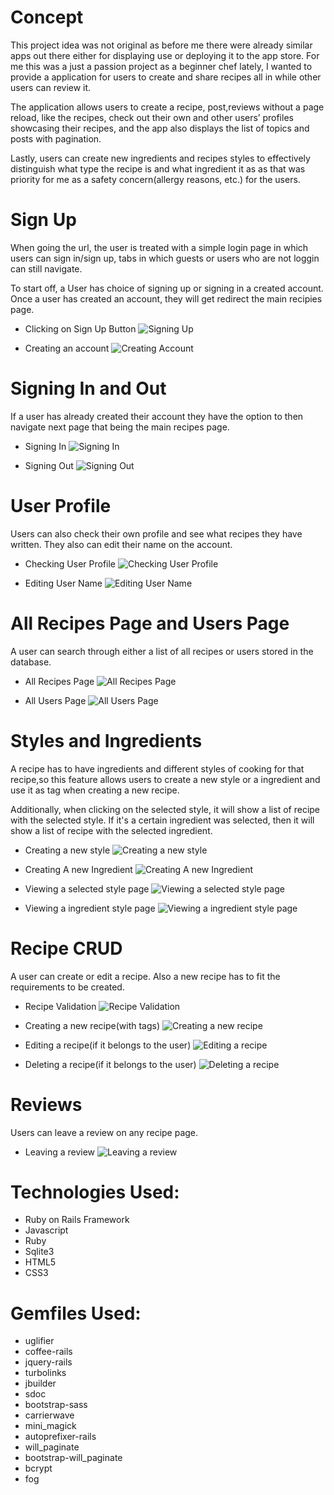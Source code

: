 
# Concept

This project idea was not original as before me there were already similar apps out there either for displaying use or deploying it to the app store. For me this was a just a passion project as a beginner chef lately, I wanted to provide a application for users to create and share recipes all in while other users can review it.

The application allows users to create a recipe, post,reviews without a page reload, like the recipes, check out their own and other users’ profiles showcasing their recipes, and the app also displays the list of topics and posts with pagination.

Lastly, users can create new ingredients and recipes styles to effectively distinguish what type the recipe is and what ingredient it as as that was priority for me as a safety concern(allergy reasons, etc.) for the users.

# Sign Up

When going the url, the user is treated with a simple login page in which users can sign in/sign up, tabs in which guests or users who are not loggin can still navigate.

To start off, a User has choice of signing up or signing in a created account.
Once a user has created an account, they will get redirect the main recipies page.

* Clicking on Sign Up Button
![Signing Up](/gifs/sign-up.gif "Signing Up")

* Creating an account
![Creating Account](/gifs/create-account.gif "Creating an account")

# Signing In and Out

If a user has already created their account they have the option to then navigate next page that being the main recipes page.

* Signing In
![Signing In](/gifs/sign-in.gif "Signing In")

* Signing Out
![Signing Out](/gifs/sign-out.gif "Signing Out")

# User Profile

Users can also check their own profile and see what recipes they have written.
They also can edit their name on the account.

* Checking User Profile
![Checking User Profile](/gifs/user-profile.gif "Checking User Profile")

* Editing User Name
![Editing User Name](/gifs/edit-name.gif "Editing User Name")


# All Recipes Page and Users Page

A user can search through either a list of all recipes or users stored in the database.

* All Recipes Page
![All Recipes Page](/gifs/all-recipes-page.gif "All Recipes Page")

* All Users Page
![All Users Page](/gifs/all-users-page.gif "All Users Page")


# Styles and Ingredients

A recipe has to have ingredients and different styles of cooking for that recipe,so this feature allows users to create a new style or a ingredient and use it as tag when creating a new recipe.

Additionally, when clicking on the selected style, it will show a list of recipe with the selected style. If it's a certain ingredient was selected, then it will show a list of recipe with the selected ingredient.

* Creating a new style
![Creating a new style](/gifs/new-style.gif "Creating a new style")

* Creating A new Ingredient
![Creating A new Ingredient](/gifs/new-ingredient.gif "Creating A new Ingredient")

* Viewing a selected style page
![Viewing a selected style page](/gifs/all-styles.gif "Viewing a selected style page")

* Viewing a ingredient style page
![Viewing a ingredient style page](/gifs/all-ingredients.gif "Viewing a ingredient style page")


# Recipe CRUD

A user can create or edit a recipe. Also a new recipe has to fit the requirements to be created.

* Recipe Validation
![Recipe Validation](/gifs/post-requirements.gif "Recipe Validation")

* Creating a new recipe(with tags)
![Creating a new recipe](/gifs/new-recipe.gif "Creating a new recipe")

* Editing a recipe(if it belongs to the user)
![Editing a recipe](/gifs/edit-recipe.gif "Editing a recipe")

* Deleting a recipe(if it belongs to the user)
![Deleting a recipe](/gifs/delete-recipe.gif "Deleting a recipe")

# Reviews

Users can leave a review on any recipe page.

* Leaving a review
![Leaving a review](/gifs/review.gif "Leaving a review")

# Technologies Used:

- Ruby on Rails Framework
- Javascript
- Ruby
- Sqlite3
- HTML5
- CSS3


# Gemfiles Used:

- uglifier
- coffee-rails
- jquery-rails
- turbolinks
- jbuilder
- sdoc
- bootstrap-sass
- carrierwave
- mini_magick
- autoprefixer-rails
- will_paginate
- bootstrap-will_paginate
- bcrypt
- fog